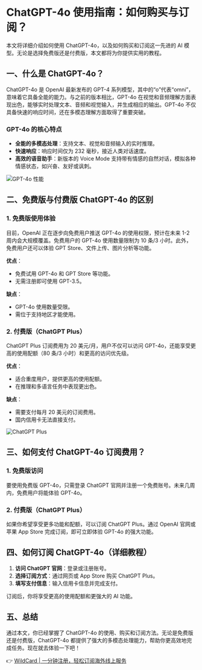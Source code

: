 # ChatGPT-4o 使用指南：如何购买与订阅？

本文将详细介绍如何使用 ChatGPT-4o，以及如何购买和订阅这一先进的 AI 模型。无论是选择免费版还是付费版，本文都将为你提供实用的教程。

## 一、什么是 ChatGPT-4o？

ChatGPT-4o 是 OpenAI 最新发布的 GPT-4 系列模型，其中的“o”代表“omni”，意味着它具备全能的能力。与之前的版本相比，GPT-4o 在视觉和音频理解方面表现出色，能够实时处理文本、音频和视觉输入，并生成相应的输出。GPT-4o 不仅具备快速的响应时间，还在多模态理解方面取得了重要突破。

### GPT-4o 的核心特点

- **全能的多模态处理**：支持文本、视觉和音频输入的实时推理。
- **快速响应**：响应时间仅为 232 毫秒，接近人类对话速度。
- **高效的语音助手**：新版本的 Voice Mode 支持带有情感的自然对话，模拟各种情感状态，如兴奋、友好或讽刺。

![GPT-4o 性能](https://bbtdd.com/img/204000754031.webp)

## 二、免费版与付费版 ChatGPT-4o 的区别

### 1. 免费版使用体验

目前，OpenAI 正在逐步向免费用户推送 GPT-4o 的使用权限，预计在未来 1-2 周内会大规模覆盖。免费用户的 GPT-4o 使用数量限制为 10 条/3 小时。此外，免费用户还可以体验 GPT Store、文件上传、图片分析等功能。

**优点**：
- 免费试用 GPT-4o 和 GPT Store 等功能。
- 无需注册即可使用 GPT-3.5。

**缺点**：
- GPT-4o 使用数量受限。
- 需位于支持地区才能使用。

### 2. 付费版（ChatGPT Plus）

ChatGPT Plus 订阅费用为 20 美元/月，用户不仅可以访问 GPT-4o，还能享受更高的使用配额（80 条/3 小时）和更高的访问优先级。

**优点**：
- 适合重度用户，提供更高的使用配额。
- 在推理和多语言任务中表现更出色。

**缺点**：
- 需要支付每月 20 美元的订阅费用。
- 国内信用卡无法直接支付。

![ChatGPT Plus](https://bbtdd.com/img/600310779.webp)

## 三、如何支付 ChatGPT-4o 订阅费用？

### 1. 免费版访问

要使用免费版 GPT-4o，只需登录 ChatGPT 官网并注册一个免费账号。未来几周内，免费用户将能体验 GPT-4o。

### 2. 付费版（ChatGPT Plus）

如果你希望享受更多功能和配额，可以订阅 ChatGPT Plus。通过 OpenAI 官网或苹果 App Store 完成订阅，即可立即体验 GPT-4o 的强大功能。

## 四、如何订阅 ChatGPT-4o（详细教程）

1. **访问 ChatGPT 官网**：登录或注册账号。
2. **选择订阅方式**：通过网页或 App Store 购买 ChatGPT Plus。
3. **填写支付信息**：输入信用卡信息并完成支付。

订阅后，你将享受更高的使用配额和更强大的 AI 功能。

## 五、总结

通过本文，你已经掌握了 ChatGPT-4o 的使用、购买和订阅方法。无论是免费版还是付费版，ChatGPT-4o 都提供了强大的多模态处理能力，帮助你更高效地完成任务。现在就去体验一下吧！

👉 [WildCard | 一分钟注册，轻松订阅海外线上服务](https://bbtdd.com/WildCard)
